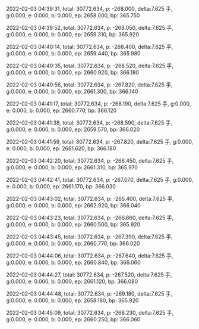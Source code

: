 2022-02-03 04:39:31, total: 30772.634, p: -268.000, delta:7.625 手, g:0.000, e: 0.000, b: 0.000, ep: 2658.000, bp: 365.750

2022-02-03 04:39:52, total: 30772.634, p: -268.050, delta:7.625 手, g:0.000, e: 0.000, b: 0.000, ep: 2659.310, bp: 365.920

2022-02-03 04:40:14, total: 30772.634, p: -268.400, delta:7.625 手, g:0.000, e: 0.000, b: 0.000, ep: 2659.440, bp: 365.980

2022-02-03 04:40:35, total: 30772.634, p: -268.520, delta:7.625 手, g:0.000, e: 0.000, b: 0.000, ep: 2660.920, bp: 366.180

2022-02-03 04:40:56, total: 30772.634, p: -267.820, delta:7.625 手, g:0.000, e: 0.000, b: 0.000, ep: 2661.300, bp: 366.140

2022-02-03 04:41:17, total: 30772.634, p: -268.190, delta:7.625 手, g:0.000, e: 0.000, b: 0.000, ep: 2660.770, bp: 366.120

2022-02-03 04:41:38, total: 30772.634, p: -268.590, delta:7.625 手, g:0.000, e: 0.000, b: 0.000, ep: 2659.570, bp: 366.020

2022-02-03 04:41:59, total: 30772.634, p: -267.820, delta:7.625 手, g:0.000, e: 0.000, b: 0.000, ep: 2661.620, bp: 366.180

2022-02-03 04:42:20, total: 30772.634, p: -266.450, delta:7.625 手, g:0.000, e: 0.000, b: 0.000, ep: 2661.310, bp: 365.970

2022-02-03 04:42:41, total: 30772.634, p: -267.070, delta:7.625 手, g:0.000, e: 0.000, b: 0.000, ep: 2661.170, bp: 366.030

2022-02-03 04:43:02, total: 30772.634, p: -265.400, delta:7.625 手, g:0.000, e: 0.000, b: 0.000, ep: 2662.920, bp: 366.040

2022-02-03 04:43:23, total: 30772.634, p: -266.860, delta:7.625 手, g:0.000, e: 0.000, b: 0.000, ep: 2660.500, bp: 365.920

2022-02-03 04:43:45, total: 30772.634, p: -267.390, delta:7.625 手, g:0.000, e: 0.000, b: 0.000, ep: 2660.770, bp: 366.020

2022-02-03 04:44:06, total: 30772.634, p: -267.640, delta:7.625 手, g:0.000, e: 0.000, b: 0.000, ep: 2660.840, bp: 366.060

2022-02-03 04:44:27, total: 30772.634, p: -267.520, delta:7.625 手, g:0.000, e: 0.000, b: 0.000, ep: 2661.120, bp: 366.080

2022-02-03 04:44:48, total: 30772.634, p: -269.180, delta:7.625 手, g:0.000, e: 0.000, b: 0.000, ep: 2658.180, bp: 365.920

2022-02-03 04:45:09, total: 30772.634, p: -268.230, delta:7.625 手, g:0.000, e: 0.000, b: 0.000, ep: 2660.250, bp: 366.060